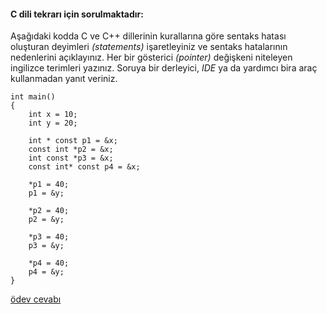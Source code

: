 #### C dili tekrarı için sorulmaktadır:</br>
Aşağıdaki kodda C ve C++ dillerinin kurallarına göre sentaks hatası oluşturan deyimleri *(statements)* işaretleyiniz ve sentaks hatalarının nedenlerini açıklayınız. Her bir gösterici *(pointer)* değişkeni niteleyen ingilizce terimleri yazınız. Soruya bir derleyici, *IDE* ya da yardımcı bira araç kullanmadan yanıt veriniz.

```
int main()
{
	int x = 10;
	int y = 20;
	
	int * const p1 = &x;
	const int *p2 = &x;
	int const *p3 = &x;
	const int* const p4 = &x;

	*p1 = 40;
	p1 = &y;

	*p2 = 40;
	p2 = &y;

	*p3 = 40;
	p3 = &y;
	
	*p4 = 40;
	p4 = &y;
}
```

[ödev cevabı](https://www.youtube.com/watch?v=LLP0CyEmkJ0)
